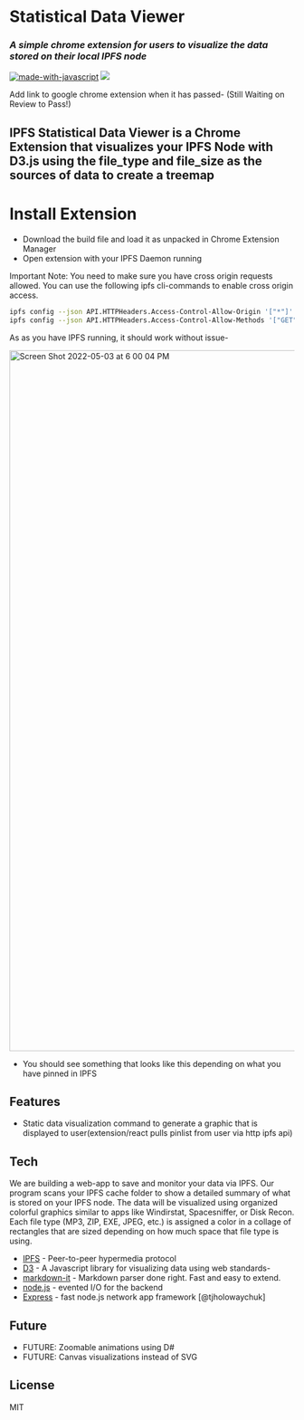 # Statistical Data Viewer 

### _A simple chrome extension for users to visualize the data stored on their local IPFS node_

[![made-with-javascript](https://img.shields.io/badge/Made%20with-JavaScript-1f425f.svg)](https://www.javascript.com)
[![](https://img.shields.io/badge/project-IPFS-blue.svg?style=flat-square)](https://ipfs.io/)

Add link to google chrome extension when it has passed- (Still Waiting on Review to Pass!)



## IPFS Statistical Data Viewer is a Chrome Extension that visualizes your IPFS Node with D3.js using the file_type and file_size as the sources of data to create a treemap


# Install Extension


- Download the build file and load it as unpacked in Chrome Extension Manager
- Open extension with your IPFS Daemon running

Important Note: You need to make sure you have cross origin requests allowed. You can use the following ipfs cli-commands to enable cross origin access. 


```sh
ipfs config --json API.HTTPHeaders.Access-Control-Allow-Origin '["*"]'
ipfs config --json API.HTTPHeaders.Access-Control-Allow-Methods '["GET", "POST"]'
```
As as you have IPFS running, it should work without issue-

<img width="1239" alt="Screen Shot 2022-05-03 at 6 00 04 PM" src="https://user-images.githubusercontent.com/30084404/166586795-3a046027-4c1f-4029-880a-116fb5101f11.png">

- You should see something that looks like this depending on what you have pinned in IPFS

## Features
- Static data visualization command to generate a graphic that is displayed to user(extension/react pulls pinlist from user via http ipfs api)

## Tech


We are building a web-app to save and monitor your data via IPFS. Our program scans your IPFS cache folder to show a detailed summary of what is stored on your IPFS node. The data will be visualized using organized colorful graphics similar to apps like Windirstat, Spacesniffer, or Disk Recon. Each file type (MP3, ZIP, EXE, JPEG, etc.) is assigned a color in a collage of rectangles that are sized depending on how much space that file type is using. 

- [IPFS] - Peer-to-peer hypermedia protocol
- [D3] - A Javascript library for visualizing data using web standards-
- [markdown-it] - Markdown parser done right. Fast and easy to extend.
- [node.js] - evented I/O for the backend
- [Express] - fast node.js network app framework [@tjholowaychuk]

## Future 

- FUTURE: Zoomable animations using D#
- FUTURE: Canvas visualizations instead of SVG


## License

MIT


[//]: # (These are reference links used in the body of this note and get stripped out when the markdown processor does its job. There is no need to format nicely because it shouldn't be seen. Thanks SO - http://stackoverflow.com/questions/4823468/store-comments-in-markdown-syntax)

   [ipfs]: <https://github.com/ipfs>
   [d3]: <https://github.com/d3/d3>
   [markdown-it]: <https://github.com/markdown-it/markdown-it>
   [node.js]: <http://nodejs.org>
   [jQuery]: <http://jquery.com>
   [express]: <http://expressjs.com>
   [AngularJS]: <http://angularjs.org>



